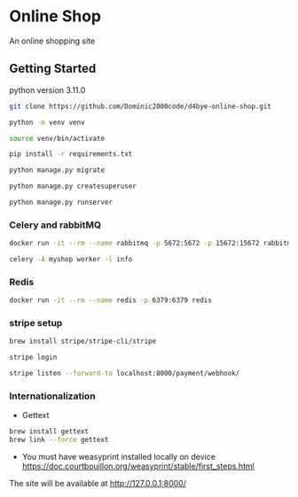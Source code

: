 # Online Shop

An online shopping site

## Getting Started

python version 3.11.0

```bash
git clone https://github.com/Dominic2000code/d4bye-online-shop.git

python -m venv venv

source venv/bin/activate

pip install -r requirements.txt

python manage.py migrate

python manage.py createsuperuser

python manage.py runserver
```

### Celery and rabbitMQ

```bash
docker run -it --rm --name rabbitmq -p 5672:5672 -p 15672:15672 rabbitmq:management

celery -A myshop worker -l info
```

### Redis

```bash
docker run -it --rm --name redis -p 6379:6379 redis
```

### stripe setup

``` bash
brew install stripe/stripe-cli/stripe

stripe login

stripe listen --forward-to localhost:8000/payment/webhook/
```

### Internationalization

- Gettext

```bash
brew install gettext
brew link --force gettext
```

- You must have weasyprint installed locally on device <https://doc.courtbouillon.org/weasyprint/stable/first_steps.html>

The site will be available at <http://127.0.0.1:8000/>

